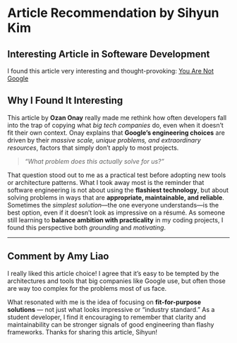 # Article Recommendation by Sihyun Kim

## Interesting Article in Softeware Development

I found this article very interesting and thought-provoking: [You Are Not Google](https://blog.bradfieldcs.com/you-are-not-google-84912cf44afb)

## Why I Found It Interesting  

This article by **Ozan Onay** really made me rethink how often developers fall into the trap of copying what *big tech companies* do, even when it doesn’t fit their own context. Onay explains that **Google’s engineering choices** are driven by their *massive scale, unique problems, and extraordinary resources*, factors that simply don’t apply to most projects.  

> *“What problem does this actually solve for us?”*  

That question stood out to me as a practical test before adopting new tools or architecture patterns. What I took away most is the reminder that software engineering is not about using the **flashiest technology**, but about solving problems in ways that are **appropriate, maintainable, and reliable**. Sometimes the *simplest solution*—the one everyone understands—is the best option, even if it doesn’t look as impressive on a résumé. As someone still learning to **balance ambition with practicality** in my coding projects, I found this perspective both *grounding* and *motivating*.  

---

## Comment by Amy Liao

I really liked this article choice! I agree that it’s easy to be tempted by the architectures and tools that big companies like Google use, but often those are way too complex for the problems most of us face.  

What resonated with me is the idea of focusing on **fit-for-purpose solutions** — not just what looks impressive or “industry standard.” As a student developer, I find it encouraging to remember that clarity and maintainability can be stronger signals of good engineering than flashy frameworks. Thanks for sharing this article, Sihyun!
